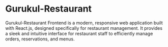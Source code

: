 # Gurukul-Restaurant
 Gurukul-Restaurant Frontend is a modern, responsive web application built with React.js, designed specifically for restaurant management. It provides a sleek and intuitive interface for restaurant staff to efficiently manage orders, reservations, and menus.
